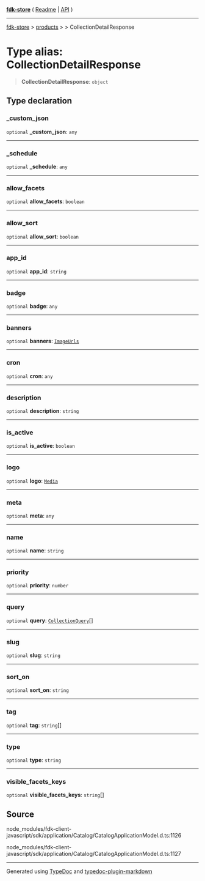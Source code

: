 [**fdk-store**](../../../README.md) ( [Readme](../../../README.md) \| [API](../../../API.md) )

---

[fdk-store](../../../API.md) > [products](../../README.md) > [<internal>](../README.md) > CollectionDetailResponse

# Type alias: CollectionDetailResponse

> **CollectionDetailResponse**: `object`

## Type declaration

### \_custom_json

`optional` **\_custom_json**: `any`

---

### \_schedule

`optional` **\_schedule**: `any`

---

### allow_facets

`optional` **allow_facets**: `boolean`

---

### allow_sort

`optional` **allow_sort**: `boolean`

---

### app_id

`optional` **app_id**: `string`

---

### badge

`optional` **badge**: `any`

---

### banners

`optional` **banners**: [`ImageUrls`](../../../brands/internal_/type-aliases/type-alias.ImageUrls.md)

---

### cron

`optional` **cron**: `any`

---

### description

`optional` **description**: `string`

---

### is_active

`optional` **is_active**: `boolean`

---

### logo

`optional` **logo**: [`Media`](../../../brands/internal_/type-aliases/type-alias.Media.md)

---

### meta

`optional` **meta**: `any`

---

### name

`optional` **name**: `string`

---

### priority

`optional` **priority**: `number`

---

### query

`optional` **query**: [`CollectionQuery`](../../../collection/internal_/type-aliases/type-alias.CollectionQuery.md)[]

---

### slug

`optional` **slug**: `string`

---

### sort_on

`optional` **sort_on**: `string`

---

### tag

`optional` **tag**: `string`[]

---

### type

`optional` **type**: `string`

---

### visible_facets_keys

`optional` **visible_facets_keys**: `string`[]

## Source

node_modules/fdk-client-javascript/sdk/application/Catalog/CatalogApplicationModel.d.ts:1126

node_modules/fdk-client-javascript/sdk/application/Catalog/CatalogApplicationModel.d.ts:1127

---

Generated using [TypeDoc](https://typedoc.org/) and [typedoc-plugin-markdown](https://www.npmjs.com/package/typedoc-plugin-markdown)
